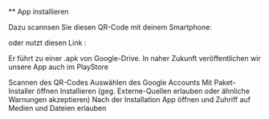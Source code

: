 ** App installieren

Dazu scannsen Sie diesen QR-Code mit deinem Smartphone:



oder nutzt diesen Link :

Er führt zu einer .apk von Google-Drive. In naher Zukunft veröffentlichen wir unsere App auch im PlayStore

Scannen des QR-Codes
Auswählen des Google Accounts
Mit Paket-Installer öffnen
Installieren (geg. Externe-Quellen erlauben oder ähnliche Warnungen akzeptieren)
Nach der Installation App öffnen und Zuhriff auf Medien und Dateien erlauben
